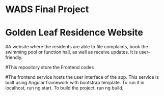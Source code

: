 # WADS Final Project
# Golden Leaf Residence Website
#A website where the residents are able to file complaints, book the swimming pool or function hall, as well as receive updates. It is user-friendly.

#This repository store the Frontend codes

#The frontend service hosts the user interface of the app. This service is built using Angular framework with bootstrap template. To run it in localhost, run ng start. To build the project, run ng build.
